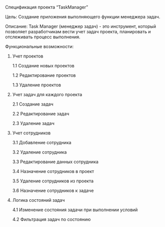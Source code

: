 Спецификация проекта “TaskManager”

Цель:
Создание приложения выполняющего функции менеджера задач.

Описание:
Task Manager (менеджер задач) - это инструмент, который позволяет разработчикам вести учет задач проекта, планировать и отслеживать процесс выполнения.

Функциональные возможности:
1. Учет проектов
   
   1.1 Создание новых проектов
   
   1.2 Редактирование проектов
   
   1.3 Удаление проектов
2. Учет задач для каждого проекта
	
	2.1 Создание задач
	
	2.2 Редактирование задач
	
	2.3 Удаление задач
3. Учет сотрудников
	
	3.1 Добавление сотрудника
	
	3.2 Удаление сотрудника
	
	3.3 Редактирование данных сотрудника
	
	3.4 Назначение сотрудников в проект
	
	3.5 Удаление сотрудников из проекта
	
	3.6 Назначение сотрудников к задаче
4. Логика состояний задач
	
	4.1 Изменение состояния задачи при выполнении условий
	
	4.2 Фильтрация задач по состоянию
